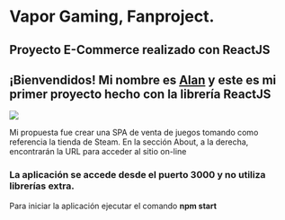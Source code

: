 # Vapor Gaming, Fanproject.

## **Proyecto E-Commerce realizado con ReactJS**

## ¡Bienvendidos! Mi nombre es [Alan](https://github.com/ADMazunik) y este es mi primer proyecto hecho con la librería ReactJS
<img src="https://s1.gifyu.com/images/ezgif.com-gif-maker8d36cfded7e3d9c0.gif">


Mi propuesta fue crear una SPA de venta de juegos tomando como referencia la tienda de Steam.
En la sección About, a la derecha, encontrarán la URL para acceder al sitio on-line
### La aplicación se accede desde el puerto 3000 y no utiliza librerías extra.

Para iniciar la aplicación ejecutar el comando **npm start**
